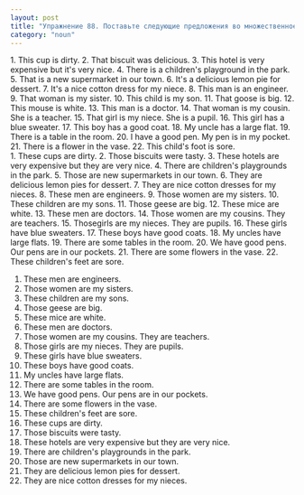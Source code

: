 ```yaml
---
layout: post
title: "Упражнение 88. Поставьте следующие предложения во множественное число."
category: "noun"
---
```

<section class="question">
1. This cup is dirty. 2. That biscuit was delicious.
3. This hotel is very expensive but it's very nice.
4. There is a children's playground in the park.
5. That is a new supermarket in our town. 6. It's a delicious lemon pie for dessert. 7. It's a nice cotton dress for my niece. 8. This man is an engineer. 9. That woman is my sister. 10. This child is my son. 11. That goose is big. 12. This mouse is white. 13. This man is a doctor. 14. That woman is my cousin. She is a teacher. 15. That girl is my niece. She is a pupil. 16. This girl has a blue sweater. 17. This boy has a good coat. 18. My uncle has a large flat. 19. There is a table in the room. 20. I have a good pen. My pen is in my pocket. 21. There is a flower in the vase. 22. This child's foot is sore.
</section>

<section class="answer">
1. These cups are dirty. 2. Those 
biscuits were tasty. 3. These hotels are very expensive but they are very nice. 
4. There are children's playgrounds in the park. 5. Those are new supermarkets 
in our town. 6. They are delicious lemon pies for dessert. 7. They are nice 
cotton dresses for my nieces. 8. These men are engineers. 9. Those women are my 
sisters. 10. These children are my sons. 11. Those geese are big. 12. These 
mice are white. 13. These men are doctors. 14. Those women are my cousins. They 
are teachers. 15. Thosegirls are my nieces. They are 
pupils. 16. These girls have blue sweaters. 17. These boys have good coats. 18. 
My uncles have large flats. 19. There are some tables in the room. 20. We have 
good pens. Our pens are in our pockets. 21. There are some flowers in the vase. 
22. These children's feet are sore. 


 1. These men are engineers.
 2. Those women are my sisters. 
3. These children are my sons. 
4. Those geese are big. 
5. These mice are white. 
6. These men are doctors. 
7. Those women are my cousins. They 
are teachers.  
8. Those girls are my nieces. They are 
pupils. 
9. These girls have blue sweaters. 
10. These boys have good coats. 
11. My uncles have large flats. 
12. There are some tables in the room. 
13. We have 
good pens. Our pens are in our pockets. 
14. There are some flowers in the vase. 
15. These children's feet are sore. 
16. These cups are dirty. 
17. Those biscuits were tasty. 
18. These hotels are very expensive but they are very nice. 
19. There are children's playgrounds in the park. 
20. Those are new supermarkets in our town. 
21. They are delicious lemon pies for dessert. 
22. They are nice cotton dresses for my nieces.
</section>